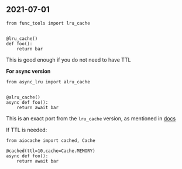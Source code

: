 ## 2021-07-01
```python3
from func_tools import lru_cache


@lru_cache()
def foo():
    return bar
```
This is good enough if you do not need to have TTL

**For async version**
```python3
from async_lru import alru_cache


@alru_cache()
async def foo():
    return await bar
```
This is an exact port from the `lru_cache` version, as mentioned in [docs](https://github.com/aio-libs/async-lru)


If TTL is needed:
```python3
from aiocache import cached, Cache

@cached(ttl=10,cache=Cache.MEMORY)
async def foo():
    return await bar
```
